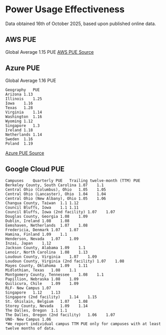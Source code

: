 # Power Usage Effectiveness
Data obtained 16th of October 2025, based upon published online data.

## AWS PUE
Global Average 1.15 PUE
[AWS PUE Source](https://sustainability.aboutamazon.com/products-services/aws-cloud)

## Azure PUE
Global Average 1.16 PUE
```csv
Geography	PUE
Arizona	1.13
Illinois	1.25
Iowa	1.16
Texas	1.28
Virginia	1.14
Washington	1.16
Wyoming	1.12
Singapore	1.3
Ireland	1.18
Netherlands	1.14
Sweden	1.16
Poland	1.19
```

[Azure PUE Source](https://datacenters.microsoft.com/sustainability/efficiency/)

## Google Cloud PUE
```csv
Campuses	Quarterly PUE	Trailing twelve-month (TTM) PUE
Berkeley County, South Carolina	1.07	1.1
Central Ohio (Columbus), Ohio	1.05	1.05
Central Ohio (Lancaster), Ohio	1.04	1.04
Central Ohio (New Albany), Ohio	1.05	1.06
Changua County, Taiwan	1.1	1.12
Council Bluffs, Iowa	1.1	1.11
Council Bluffs, Iowa (2nd facility)	1.07	1.07
Douglas County, Georgia	1.08	1.09
Dublin, Ireland	1.08	1.08
Eemshaven, Netherlands	1.07	1.08
Fredericia, Denmark	1.07	1.07
Hamina, Finland	1.09	1.1
Henderson, Nevada	1.07	1.09
Inzai, Japan	1.12	
Jackson County, Alabama	1.09	1.1
Lenoir, North Carolina	1.08	1.13
Loudoun County, Virginia	1.07	1.09
Loudoun County, Virginia (2nd facility)	1.07	1.08
Mayes County, Oklahoma	1.09	1.11
Midlothian, Texas	1.08	1.1
Montgomery County, Tennessee	1.08	1.1
Papillion, Nebraska	1.08	1.09
Quilicura, Chile	1.09	1.09
RLF- New Campus	1.07	
Singapore	1.12	1.13
Singapore (2nd facility)	1.14	1.15
St. Ghislain, Belgium	1.07	1.08
Storey County, Nevada	1.09	1.14
The Dalles, Oregon	1.1	1.1
The Dalles, Oregon (2nd facility)	1.06	1.07
UNO- New Campus	1.06	
*We report individual campus TTM PUE only for campuses with at least twelve months of data.
```